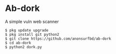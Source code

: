 # Ab-dork
A simple vuln web scanner

```
$ pkg update upgrade
$ pkg install git python2
$ git clone https://github.com/anonsurfbd/ab-dork
$ cd ab-dork
$ python2 dork.py
```

